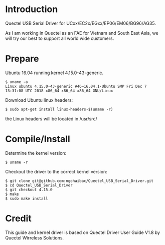 # Introduction

Quectel USB Serial Driver for UCxx/EC2x/EGxx/EP06/EM06/BG96/AG35.

As I am working in Quectel as an FAE for Vietnam and South East Asia, we will try our best to support all world wide customers.

# Prepare

Ubuntu 16.04 running kernel 4.15.0-43-generic.

```
$ uname -a
Linux ubuntu 4.15.0-43-generic #46~16.04.1-Ubuntu SMP Fri Dec 7 13:31:08 UTC 2018 x86_64 x86_64 x86_64 GNU/Linux

```

Download Ubuntu linux headers:

```
$ sudo apt-get install linux-headers-$(uname -r)
```

the Linux headers will be located in /usr/src/

# Compile/Install

Determine the kernel version:

```
$ uname -r
```
Checkout the driver to the correct kernel version:

```
$ git clone git@github.com:ngohaibac/Quectel_USB_Serial_Driver.git
$ cd Quectel_USB_Serial_Driver
$ git checkout 4.15.0
$ make 
$ sudo make install
```

# Credit

This guide and kernel driver is based on Quectel Driver User Guide V1.8 by Quectel Wirreless Solutions.
